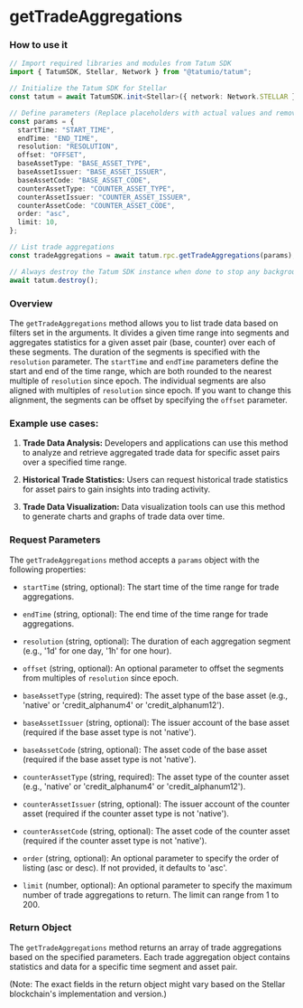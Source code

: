 # getTradeAggregations

### How to use it

```typescript
// Import required libraries and modules from Tatum SDK
import { TatumSDK, Stellar, Network } from "@tatumio/tatum";

// Initialize the Tatum SDK for Stellar
const tatum = await TatumSDK.init<Stellar>({ network: Network.STELLAR });

// Define parameters (Replace placeholders with actual values and remove redundant)
const params = {
  startTime: "START_TIME",
  endTime: "END_TIME",
  resolution: "RESOLUTION",
  offset: "OFFSET",
  baseAssetType: "BASE_ASSET_TYPE",
  baseAssetIssuer: "BASE_ASSET_ISSUER",
  baseAssetCode: "BASE_ASSET_CODE",
  counterAssetType: "COUNTER_ASSET_TYPE",
  counterAssetIssuer: "COUNTER_ASSET_ISSUER",
  counterAssetCode: "COUNTER_ASSET_CODE",
  order: "asc",
  limit: 10,
};

// List trade aggregations
const tradeAggregations = await tatum.rpc.getTradeAggregations(params);

// Always destroy the Tatum SDK instance when done to stop any background processes
await tatum.destroy();
```

### Overview

The `getTradeAggregations` method allows you to list trade data based on filters set in the arguments. It divides a given time range into segments and aggregates statistics for a given asset pair (base, counter) over each of these segments. The duration of the segments is specified with the `resolution` parameter. The `startTime` and `endTime` parameters define the start and end of the time range, which are both rounded to the nearest multiple of `resolution` since epoch. The individual segments are also aligned with multiples of `resolution` since epoch. If you want to change this alignment, the segments can be offset by specifying the `offset` parameter.

### Example use cases:

1. **Trade Data Analysis:**
   Developers and applications can use this method to analyze and retrieve aggregated trade data for specific asset pairs over a specified time range.

2. **Historical Trade Statistics:**
   Users can request historical trade statistics for asset pairs to gain insights into trading activity.

3. **Trade Data Visualization:**
   Data visualization tools can use this method to generate charts and graphs of trade data over time.

### Request Parameters

The `getTradeAggregations` method accepts a `params` object with the following properties:

- `startTime` (string, optional):
  The start time of the time range for trade aggregations.

- `endTime` (string, optional):
  The end time of the time range for trade aggregations.

- `resolution` (string, optional):
  The duration of each aggregation segment (e.g., '1d' for one day, '1h' for one hour).

- `offset` (string, optional):
  An optional parameter to offset the segments from multiples of `resolution` since epoch.

- `baseAssetType` (string, required):
  The asset type of the base asset (e.g., 'native' or 'credit_alphanum4' or 'credit_alphanum12').

- `baseAssetIssuer` (string, optional):
  The issuer account of the base asset (required if the base asset type is not 'native').

- `baseAssetCode` (string, optional):
  The asset code of the base asset (required if the base asset type is not 'native').

- `counterAssetType` (string, required):
  The asset type of the counter asset (e.g., 'native' or 'credit_alphanum4' or 'credit_alphanum12').

- `counterAssetIssuer` (string, optional):
  The issuer account of the counter asset (required if the counter asset type is not 'native').

- `counterAssetCode` (string, optional):
  The asset code of the counter asset (required if the counter asset type is not 'native').

- `order` (string, optional):
  An optional parameter to specify the order of listing (asc or desc). If not provided, it defaults to 'asc'.

- `limit` (number, optional):
  An optional parameter to specify the maximum number of trade aggregations to return. The limit can range from 1 to 200.

### Return Object

The `getTradeAggregations` method returns an array of trade aggregations based on the specified parameters. Each trade aggregation object contains statistics and data for a specific time segment and asset pair.

(Note: The exact fields in the return object might vary based on the Stellar blockchain's implementation and version.)
